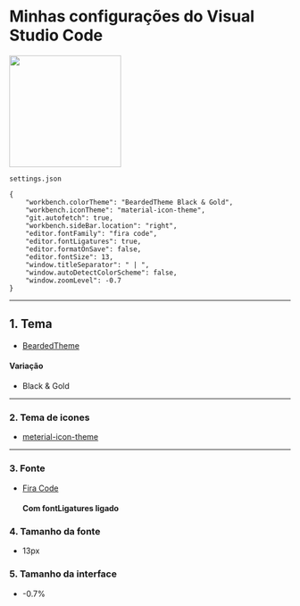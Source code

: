 # Minhas configurações do Visual Studio Code
<img src="https://upload.wikimedia.org/wikipedia/commons/thumb/9/9a/Visual_Studio_Code_1.35_icon.svg/1024px-Visual_Studio_Code_1.35_icon.svg.png" width="200" height="200" display="inline"/>

`settings.json`

```
{
    "workbench.colorTheme": "BeardedTheme Black & Gold",
    "workbench.iconTheme": "material-icon-theme",
    "git.autofetch": true,
    "workbench.sideBar.location": "right",
    "editor.fontFamily": "fira code",
    "editor.fontLigatures": true,
    "editor.formatOnSave": false,
    "editor.fontSize": 13,
    "window.titleSeparator": " | ",
    "window.autoDetectColorScheme": false,
    "window.zoomLevel": -0.7
}
```

___

## 1. Tema 
* [BeardedTheme](https://github.com/BeardedBear/bearded-theme)

#### Variação 
* Black & Gold

___

### 2. Tema de icones
* [meterial-icon-theme](https://github.com/PKief/vscode-material-icon-theme)

___

### 3. Fonte
* [Fira Code](https://github.com/tonsky/FiraCode)
  
   #### Com fontLigatures ligado
   
### 4. Tamanho da fonte
* 13px

### 5. Tamanho da interface
* -0.7%
